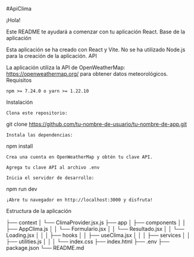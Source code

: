#ApiClima

¡Hola!

Este README te ayudará a comenzar con tu aplicación React.
Base de la aplicación

Esta aplicación se ha creado con React y Vite. No se ha utilizado Node.js para la creación de la aplicación.
API

La aplicación utiliza la API de OpenWeatherMap: https://openweathermap.org/ para obtener datos meteorológicos.
Requisitos

    npm >= 7.24.0 o yarn >= 1.22.10

Instalación

    Clona este repositorio:

git clone https://github.com/tu-nombre-de-usuario/tu-nombre-de-app.git

    Instala las dependencias:

npm install

    Crea una cuenta en OpenWeatherMap y obtén tu clave API.

    Agrega tu clave API al archivo .env

    Inicia el servidor de desarrollo:

npm run dev

    ¡Abre tu navegador en http://localhost:3000 y disfruta!

Estructura de la aplicación

├── context
│   └── ClimaProvider.jsx.js
├── app
│   ├── components
│   │   ├── AppClima.js
│   │   └── Formulario.jsx
│   │   └── Resultado.jsx
│   │   └── Loading.jsx
│   │ 
│   ├── hooks
│   │   ├── useClima.jsx
│   │ 
│   ├── services
│   │   ├── utilities.js
│   │ 
│   └── index.css
├── index.html
├── .env
├── package.json
└── README.md

